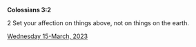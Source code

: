 **Colossians 3:2**

2 Set your affection on things above, not on things on the earth.

[Wednesday 15-March, 2023](https://t.me/s/daily_scripture)

